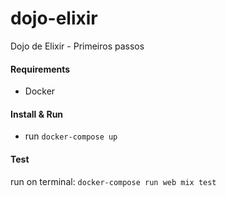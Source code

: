 # dojo-elixir

Dojo de Elixir - Primeiros passos

#### Requirements
- Docker

#### Install & Run

- run `docker-compose up`

#### Test
run on terminal: `docker-compose run web mix test`

